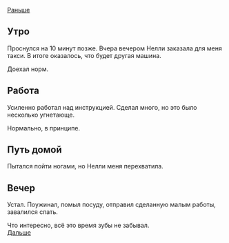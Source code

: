 [Раньше](2020.04.22.md)
## Утро
Проснулся на 10 минут позже. Вчера вечером Нелли заказала для меня такси. В итоге оказалось, что будет другая машина.

Доехал норм.
## Работа
Усиленно работал над инструкцией. Сделал много, но это было несколько угнетающе.

Нормально, в принципе.
## Путь домой
Пытался пойти ногами, но Нелли меня перехватила.
## Вечер
Устал. Поужинал, помыл посуду, отправил сделанную малым работы, завалился спать.

Что интересно, всё это время зубы не забывал.  
[Дальше](2020.04.24.md)